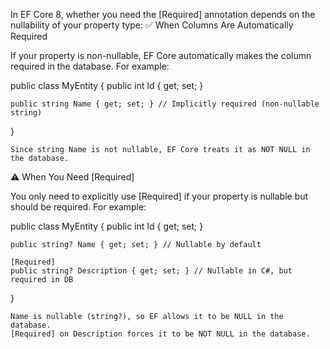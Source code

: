 In EF Core 8, whether you need the [Required] annotation depends on the nullability of your property type:
✅ When Columns Are Automatically Required

If your property is non-nullable, EF Core automatically makes the column required in the database. For example:

public class MyEntity
{
public int Id { get; set; }

    public string Name { get; set; } // Implicitly required (non-nullable string)
}

    Since string Name is not nullable, EF Core treats it as NOT NULL in the database.

⚠️ When You Need [Required]

You only need to explicitly use [Required] if your property is nullable but should be required. For example:

public class MyEntity
{
public int Id { get; set; }

    public string? Name { get; set; } // Nullable by default

    [Required] 
    public string? Description { get; set; } // Nullable in C#, but required in DB
}

    Name is nullable (string?), so EF allows it to be NULL in the database.
    [Required] on Description forces it to be NOT NULL in the database.
